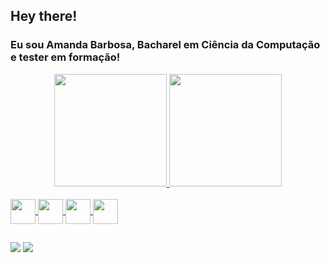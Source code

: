 ## Hey there!

### Eu sou Amanda Barbosa, Bacharel em Ciência da Computação e tester em formação!
<div align="center">
  <a href="https://github.com/amandaolb">
  <img height="180em" src="https://github-readme-stats.vercel.app/api?username=amandaolb&show_icons=true&theme=moltack&include_all_commits=true&count_private=true"/>
  <img height="180em" src="https://github-readme-stats.vercel.app/api/top-langs/?username=amandaolb&layout=compact&langs_count=7&theme=moltack"/>
</div>
<div style="display: inline_block"><br>
<img height="40" align="center" src="https://cdn.jsdelivr.net/gh/devicons/devicon/icons/java/java-original-wordmark.svg" />
<img height="40" align="center" src="https://cdn.jsdelivr.net/gh/devicons/devicon/icons/html5/html5-original-wordmark.svg" />
<img height="40" align="center" src="https://cdn.jsdelivr.net/gh/devicons/devicon/icons/css3/css3-original.svg" />
<img height="40" align="center" src="https://cdn.jsdelivr.net/gh/devicons/devicon/icons/mysql/mysql-plain-wordmark.svg" />


</div>

##

<div> 
  <!-- <a href="https://instagram.com/amanda.olb" target="_blank"><img src="https://img.shields.io/badge/-Instagram-%23E4405F?style=for-the-badge&logo=instagram&logoColor=white" target="_blank"></a> -->
  <a href = "mailto:amandaoliveirabr@gmail.com"><img src="https://img.shields.io/badge/-Gmail-%23333?style=for-the-badge&logo=gmail&logoColor=white" target="_blank"></a>
  <a href="https://www.linkedin.com/in/amandaobarbosa" target="_blank"><img src="https://img.shields.io/badge/-LinkedIn-%230077B5?style=for-the-badge&logo=linkedin&logoColor=white" target="_blank"></a> 
</div>
